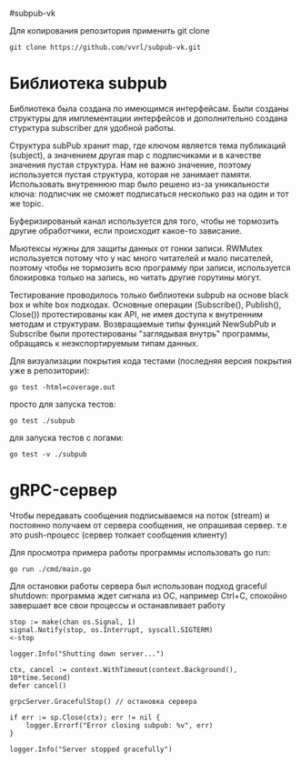 #subpub-vk

Для копирования репозитория применить git clone
```
git clone https://github.com/vvrl/subpub-vk.git
```

# Библиотека subpub

Библиотека была создана по имеющимся интерфейсам. Были созданы структуры для имплементации интерфейсов и дополнительно создана стурктура subscriber для удобной работы.

Структура subPub хранит map, где ключом является тема публикаций (subject), а значением другая map с подписчиками и в качестве значения пустая структура. Нам не важно значение, поэтому используется пустая структура, которая не занимает памяти. Использовать внутреннюю map было решено из-за уникальности ключа: подписчик не сможет подписаться несколько раз на один и тот же topic.

Буферизированый канал используется для того, чтобы не тормозить другие обработчики, если происходит какое-то зависание.

Мьютексы нужны для защиты данных от гонки записи. RWMutex используется потому что у нас много читателей и мало писателей, поэтому чтобы не тормозить всю программу при записи, используется блокировка только на запись, но читать другие горутины могут.

Тестирование проводилось только библиотеки subpub на основе black box и white box подходах. Основные операции (Subscribe(), Publish(), Close()) протестированы как API, не имея доступа к внутренним методам и структурам. Возвращаемые типы функций NewSubPub и Subscribe были протестированы "заглядывая внутрь" программы, обращаясь к неэкспортируемым типам данных.

Для визуализации покрытия кода тестами (последняя версия покрытия уже в репозитории):
```
go test -html=coverage.out
```

просто для запуска тестов:
```
go test ./subpub
```

для запуска тестов с логами:
```
go test -v ./subpub
```


# gRPC-сервер

Чтобы передавать сообщения подписываемся на поток (stream) и постоянно получаем от сервера сообщения, не опрашивая сервер. т.е это push-процесс (сервер толкает сообщения клиенту)

Для просмотра примера работы программы использовать go run:
```
go run ./cmd/main.go
```
Для остановки работы сервера был использован подход graceful shutdown: программа ждет сигнала из ОС, например Ctrl+C, спокойно завершает все свои процессы и останавливает работу
```
stop := make(chan os.Signal, 1)
signal.Notify(stop, os.Interrupt, syscall.SIGTERM)
<-stop

logger.Info("Shutting down server...")

ctx, cancel := context.WithTimeout(context.Background(), 10*time.Second)
defer cancel()

grpcServer.GracefulStop() // остановка сервера

if err := sp.Close(ctx); err != nil {
	logger.Errorf("Error closing subpub: %v", err)
}

logger.Info("Server stopped gracefully")
```
